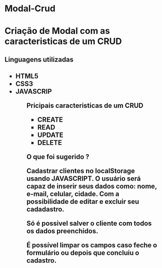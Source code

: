 # Modal-Crud

<h1>Criação de Modal com as caracteristicas de um CRUD</h1>

<h2> Linguagens utilizadas<h2>
  
<ul>
    <li>HTML5</li>
    <li>CSS3</li>
    <li>JAVASCRIP</li>
<ul>
  
<p>Pricipais caracteristicas de um CRUD</p>

<ul>
  <li>CREATE</li>
  
  <li>READ</li>
  
  <li>UPDATE</li>
  
  <li>DELETE</li>
</ul>

 <p> 
   O que foi sugerido ?
 </p>
 
 <p>
   Cadastrar clientes no localStorage usando <strong>JAVASCRIPT<strong>.
   O usuário será capaz de inserir seus dados como: nome, e-mail, celular, cidade. Com a possibilidade de editar e excluir seu cadadastro.
 </p>

 <p>
   Só é possivel salver o cliente com todos os dados preenchidos.
 </p>
  
 <p>
   É possível limpar os campos caso feche o formulário ou depois que concluiu o cadastro.
 </p>
  
  
  
